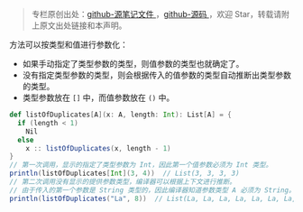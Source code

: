 > 专栏原创出处：[github-源笔记文件 ](https://github.com/GourdErwa/review-notes/tree/master/language/scala-basis) ，[github-源码 ](https://github.com/GourdErwa/scala-advanced/tree/master/scala-base/src/main/scala/com/gourd/scala/base/)，欢迎 Star，转载请附上原文出处链接和本声明。

方法可以按类型和值进行参数化：
* 如果手动指定了类型参数的类型，则值参数的类型也就确定了。  
* 没有指定类型参数的类型，则会根据传入的值参数的类型自动推断出类型参数的类型。
* 类型参数放在 `[]` 中，而值参数放在 `()` 中。
```scala
def listOfDuplicates[A](x: A, length: Int): List[A] = {
  if (length < 1)
    Nil
  else
    x :: listOfDuplicates(x, length - 1)
}
// 第一次调用，显示的指定了类型参数为 Int，因此第一个值参数必须为 Int 类型。
println(listOfDuplicates[Int](3, 4))  // List(3, 3, 3, 3)
// 第二次调用没有显示的提供参数类型，编译器可以根据上下文进行推断。
// 由于传入的第一个参数是 String 类型的，因此编译器知道参数类型 A 必须为 String。
println(listOfDuplicates("La", 8))  // List(La, La, La, La, La, La, La, La)
```